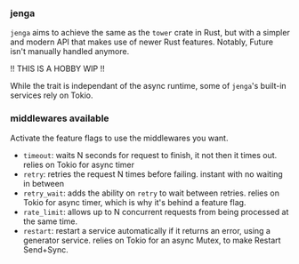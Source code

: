 ### jenga

`jenga` aims to achieve the same as the `tower` crate in Rust, but with a simpler and modern API that makes use of newer Rust features. Notably, Future isn't manually handled anymore.

!! THIS IS A HOBBY WIP !! 

While the trait is independant of the async runtime, some of `jenga`'s built-in services rely on Tokio.

### middlewares available

Activate the feature flags to use the middlewares you want.

- `timeout`: waits N seconds for request to finish, it not then it times out. relies on Tokio for async timer
- `retry`: retries the request N times before failing. instant with no waiting in between
- `retry_wait`: adds the ability on `retry` to wait between retries. relies on Tokio for async timer, which is why it's behind a feature flag.
- `rate_limit`: allows up to N concurrent requests from being processed at the same time.
- `restart`: restart a service automatically if it returns an error, using a generator service. relies on Tokio for an async Mutex, to make Restart Send+Sync.